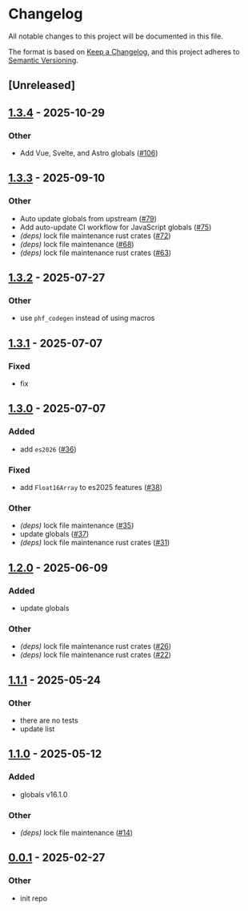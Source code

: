 # Changelog

All notable changes to this project will be documented in this file.

The format is based on [Keep a Changelog](https://keepachangelog.com/en/1.0.0/),
and this project adheres to [Semantic Versioning](https://semver.org/spec/v2.0.0.html).

## [Unreleased]

## [1.3.4](https://github.com/oxc-project/javascript-globals/compare/javascript-globals-v1.3.3...javascript-globals-v1.3.4) - 2025-10-29

### Other

- Add Vue, Svelte, and Astro globals ([#106](https://github.com/oxc-project/javascript-globals/pull/106))

## [1.3.3](https://github.com/oxc-project/javascript-globals/compare/javascript-globals-v1.3.2...javascript-globals-v1.3.3) - 2025-09-10

### Other

- Auto update globals from upstream ([#79](https://github.com/oxc-project/javascript-globals/pull/79))
- Add auto-update CI workflow for JavaScript globals ([#75](https://github.com/oxc-project/javascript-globals/pull/75))
- *(deps)* lock file maintenance rust crates ([#72](https://github.com/oxc-project/javascript-globals/pull/72))
- *(deps)* lock file maintenance ([#68](https://github.com/oxc-project/javascript-globals/pull/68))
- *(deps)* lock file maintenance rust crates ([#63](https://github.com/oxc-project/javascript-globals/pull/63))

## [1.3.2](https://github.com/oxc-project/javascript-globals/compare/javascript-globals-v1.3.1...javascript-globals-v1.3.2) - 2025-07-27

### Other

- use `phf_codegen` instead of using macros

## [1.3.1](https://github.com/oxc-project/javascript-globals/compare/javascript-globals-v1.3.0...javascript-globals-v1.3.1) - 2025-07-07

### Fixed

- fix

## [1.3.0](https://github.com/oxc-project/javascript-globals/compare/javascript-globals-v1.2.0...javascript-globals-v1.3.0) - 2025-07-07

### Added

- add `es2026` ([#36](https://github.com/oxc-project/javascript-globals/pull/36))

### Fixed

- add `Float16Array` to es2025 features ([#38](https://github.com/oxc-project/javascript-globals/pull/38))

### Other

- _(deps)_ lock file maintenance ([#35](https://github.com/oxc-project/javascript-globals/pull/35))
- update globals ([#37](https://github.com/oxc-project/javascript-globals/pull/37))
- _(deps)_ lock file maintenance rust crates ([#31](https://github.com/oxc-project/javascript-globals/pull/31))

## [1.2.0](https://github.com/oxc-project/javascript-globals/compare/javascript-globals-v1.1.1...javascript-globals-v1.2.0) - 2025-06-09

### Added

- update globals

### Other

- _(deps)_ lock file maintenance rust crates ([#26](https://github.com/oxc-project/javascript-globals/pull/26))
- _(deps)_ lock file maintenance rust crates ([#22](https://github.com/oxc-project/javascript-globals/pull/22))

## [1.1.1](https://github.com/oxc-project/javascript-globals/compare/javascript-globals-v1.1.0...javascript-globals-v1.1.1) - 2025-05-24

### Other

- there are no tests
- update list

## [1.1.0](https://github.com/oxc-project/javascript-globals/compare/javascript-globals-v1.0.0...javascript-globals-v1.1.0) - 2025-05-12

### Added

- globals v16.1.0

### Other

- _(deps)_ lock file maintenance ([#14](https://github.com/oxc-project/javascript-globals/pull/14))

## [0.0.1](https://github.com/oxc-project/javascript-globals/releases/tag/javascript-globals-v0.0.1) - 2025-02-27

### Other

- init repo
